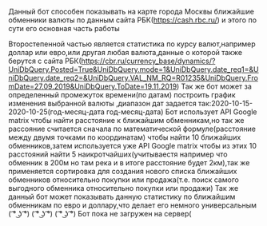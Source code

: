 Данный бот способен показывать на карте города Москвы ближайшие обменники валюты по данным сайта РБК(https://cash.rbc.ru/) и этого по сути его основная часть работы

Второстепенной частью является статистика по курсу валют,например доллар или евро,или другая любая валюта,данные о которой также берутся с сайта РБК(https://cbr.ru/currency_base/dynamics/?UniDbQuery.Posted=True&UniDbQuery.mode=1&UniDbQuery.date_req1=&UniDbQuery.date_req2=&UniDbQuery.VAL_NM_RQ=R01235&UniDbQuery.FromDate=27.09.2019&UniDbQuery.ToDate=19.11.2019)
Так же бот может за определенный промежуток времени(по датам) построить график изменения выбранной валюты ,диапазон дат задается так:2020-10-15-2020-10-25(год-месяц-дата год-месяц-дата)
Бот использует API Google matrix чтобы найти расстояние к ближайшим обменникам,но так же рассояние считается сначала по математической формуле(расстояние между двумя точками по координатам) чтобы найти 10 ближайших обменников,затем используется уже API Google matrix чтобы из этих 10 расстояний найти 5 наикротчайших(учитываестя например что обменник в 200м но там река и в итоге расстояние будет 2км),так же применяется сортировка для создания нового списка ближайших обменников относительно покупки или продажа(т.е. поиск самого выгодного обменника относительно покупки или продажи)
Так же данный бот может показывать данную статистику по ближайшим обменникам по евро и доллару,что делает его немного универсальным ( ͡° ͜ʖ ͡°) ( ͡° ͜ʖ ͡°) ( ͡° ͜ʖ ͡°)
Бот пока не загружен на сервер(
